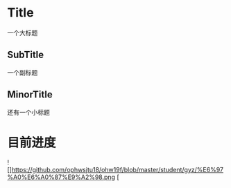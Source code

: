 # Title
一个大标题
## SubTitle
一个副标题
## MinorTitle
还有一个小标题
# 目前进度
![]https://github.com/ophwsjtu18/ohw19f/blob/master/student/gyz/%E6%97%A0%E6%A0%87%E9%A2%98.png
[

